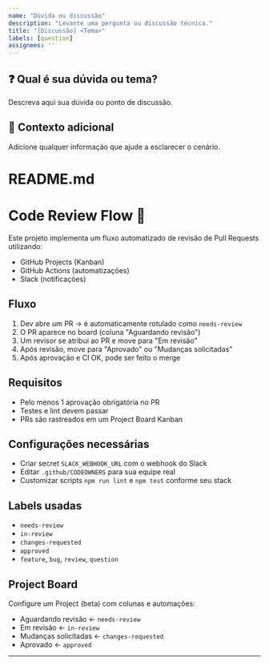 ```yaml
---
name: "Dúvida ou discussão"
description: "Levante uma pergunta ou discussão técnica."
title: "[Discussão] <Tema>"
labels: [question]
assignees: ''
---
```


## ❓ Qual é sua dúvida ou tema?
Descreva aqui sua dúvida ou ponto de discussão.

## 💬 Contexto adicional
Adicione qualquer informação que ajude a esclarecer o cenário.


# README.md
# Code Review Flow 🚀

Este projeto implementa um fluxo automatizado de revisão de Pull Requests utilizando:
- GitHub Projects (Kanban)
- GitHub Actions (automatizações)
- Slack (notificações)

## Fluxo
1. Dev abre um PR → é automaticamente rotulado como `needs-review`
2. O PR aparece no board (coluna "Aguardando revisão")
3. Um revisor se atribui ao PR e move para "Em revisão"
4. Após revisão, move para "Aprovado" ou "Mudanças solicitadas"
5. Após aprovação e CI OK, pode ser feito o merge

## Requisitos
- Pelo menos 1 aprovação obrigatória no PR
- Testes e lint devem passar
- PRs são rastreados em um Project Board Kanban

## Configurações necessárias
- Criar secret `SLACK_WEBHOOK_URL` com o webhook do Slack
- Editar `.github/CODEOWNERS` para sua equipe real
- Customizar scripts `npm run lint` e `npm test` conforme seu stack

## Labels usadas
- `needs-review`
- `in-review`
- `changes-requested`
- `approved`
- `feature`, `bug`, `review`, `question`

## Project Board
Configure um Project (beta) com colunas e automações:
- Aguardando revisão ← `needs-review`
- Em revisão ← `in-review`
- Mudanças solicitadas ← `changes-requested`
- Aprovado ← `approved`

---